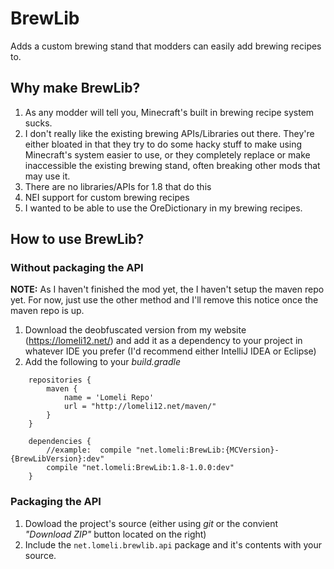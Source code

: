 BrewLib
===
Adds a custom brewing stand that modders can easily add brewing recipes to.

## Why make BrewLib?
1. As any modder will tell you, Minecraft's built in brewing recipe system sucks.
2. I don't really like the existing brewing APIs/Libraries out there. They're either bloated in that they try to do some hacky stuff to make using Minecraft's system easier to use, or they completely replace or make inaccessible the existing brewing stand, often breaking other mods that may use it.
3. There are no libraries/APIs for 1.8 that do this
4. NEI support for custom brewing recipes
5. I wanted to be able to use the OreDictionary in my brewing recipes.

## How to use BrewLib?

### Without packaging the API
**NOTE:** As I haven't finished the mod yet, the I haven't setup the maven repo yet. For now, just use the other method and I'll remove this notice once the maven repo is up.
1. Download the deobfuscated version from my website (https://lomeli12.net/) and add it as a dependency to your project in whatever IDE you prefer (I'd recommend either IntelliJ IDEA or Eclipse)
2. Add the following to your *build.gradle*
```
    repositories {
	    maven {
        	name = 'Lomeli Repo'
        	url = "http://lomeli12.net/maven/"
    	}
	}
	
	dependencies {
        //example:  compile "net.lomeli:BrewLib:{MCVersion}-{BrewLibVersion}:dev"
    	compile "net.lomeli:BrewLib:1.8-1.0.0:dev"
	}
```

### Packaging the API
1. Dowload the project's source (either using *git* or the convient *"Download ZIP"* button located on the right)
2. Include the `net.lomeli.brewlib.api` package and it's contents with your source.